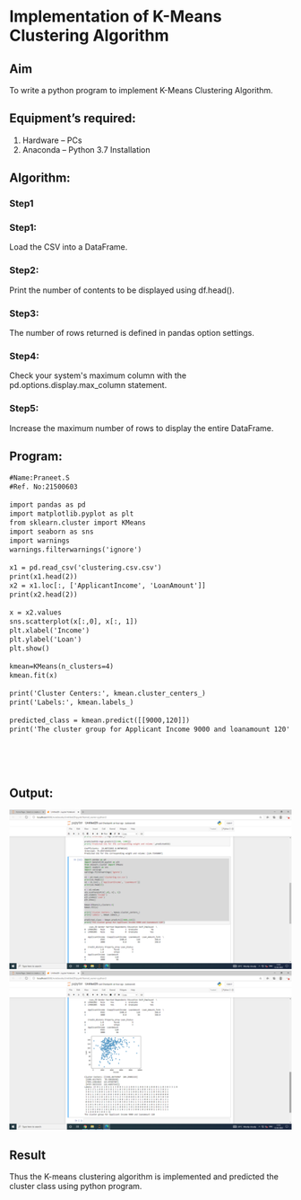 # Implementation of K-Means Clustering Algorithm
## Aim
To write a python program to implement K-Means Clustering Algorithm.
## Equipment’s required:
1.	Hardware – PCs
2.	Anaconda – Python 3.7 Installation

## Algorithm:

### Step1
### Step1:
Load the CSV into a DataFrame.
<br>

### Step2:
Print the number of contents to be displayed using df.head().
<br>

### Step3:
The number of rows returned is defined in pandas option settings.
<br>

### Step4:
Check your system's maximum column with the pd.options.display.max_column statement.
<br>

### Step5:
Increase the maximum number of rows to display the entire DataFrame.
<br>


## Program:
```
#Name:Praneet.S
#Ref. No:21500603

import pandas as pd
import matplotlib.pyplot as plt
from sklearn.cluster import KMeans
import seaborn as sns
import warnings
warnings.filterwarnings('ignore')

x1 = pd.read_csv('clustering.csv.csv')
print(x1.head(2))
x2 = x1.loc[:, ['ApplicantIncome', 'LoanAmount']]
print(x2.head(2))

x = x2.values
sns.scatterplot(x[:,0], x[:, 1])
plt.xlabel('Income')
plt.ylabel('Loan')
plt.show()

kmean=KMeans(n_clusters=4)
kmean.fit(x)

print('Cluster Centers:', kmean.cluster_centers_)
print('Labels:', kmean.labels_)

predicted_class = kmean.predict([[9000,120]])
print('The cluster group for Applicant Income 9000 and loanamount 120'





```
## Output:
![output](https://github.com/Praneet002/K-Means-Clustering-algorithm/blob/master/K-Means%20Clustering.png)
![output](https://github.com/Praneet002/K-Means-Clustering-algorithm/blob/master/K-Means%20Clustering%201.png)



## Result
Thus the K-means clustering algorithm is implemented and predicted the cluster class using python program.
